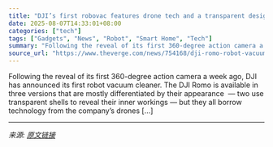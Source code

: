 ```yaml
---
title: "DJI’s first robovac features drone tech and a transparent design"
date: 2025-08-07T14:33:01+08:00
categories: ["tech"]
tags: ["Gadgets", "News", "Robot", "Smart Home", "Tech"]
summary: "Following the reveal of its first 360-degree action camera a week ago, DJI has announced its first robot vacuum cleaner. The DJI Romo is available in three versions that are mostly differentiated by t"
source_url: "https://www.theverge.com/news/754168/dji-romo-robot-vacuum"
---
```


Following the reveal of its first 360-degree action camera a week ago, DJI has announced its first robot vacuum cleaner. The DJI Romo is available in three versions that are mostly differentiated by their appearance&#160; — two use transparent shells to reveal their inner workings — but they all borrow technology from the company’s drones [&#8230;]

---

*来源: [原文链接](https://www.theverge.com/news/754168/dji-romo-robot-vacuum)*
